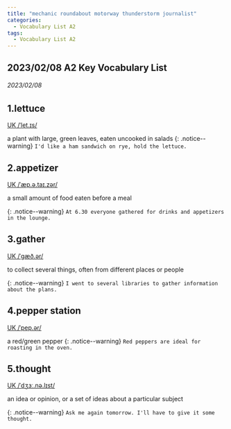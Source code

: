 ```yaml
---
title: "mechanic roundabout motorway thunderstorm journalist"
categories:
  - Vocabulary List A2
tags:
  - Vocabulary List A2
---
```

## 2023/02/08 A2 Key Vocabulary List 

###### 2023/02/08
## 1.lettuce &nbsp;&nbsp;&nbsp;&nbsp;&nbsp;&nbsp;     
[UK  /ˈlet.ɪs/](https://dictionary.cambridge.org/zht/%E8%A9%9E%E5%85%B8/%E8%8B%B1%E8%AA%9E-%E6%BC%A2%E8%AA%9E-%E7%B9%81%E9%AB%94/mechanic)

a plant with large, green leaves, eaten uncooked in salads
{: .notice--warning}
`I'd like a ham sandwich on rye, hold the lettuce.` 


<!---------------------------------------------------------->


## 2.appetizer &nbsp;&nbsp;&nbsp;&nbsp;&nbsp;&nbsp;     

[UK  /ˈæp.ə.taɪ.zər/](https://dictionary.cambridge.org/zht/%E8%A9%9E%E5%85%B8/%E8%8B%B1%E8%AA%9E-%E6%BC%A2%E8%AA%9E-%E7%B9%81%E9%AB%94/appetizer)

a small amount of food eaten before a meal

{: .notice--warning}
`At 6.30 everyone gathered for drinks and appetizers in the lounge.` 


<!---------------------------------------------------------->


## 3.gather &nbsp;&nbsp;&nbsp;&nbsp;&nbsp;&nbsp;     

[UK  /ˈɡæð.ər/](https://dictionary.cambridge.org/zht/%E8%A9%9E%E5%85%B8/%E8%8B%B1%E8%AA%9E-%E6%BC%A2%E8%AA%9E-%E7%B9%81%E9%AB%94/gather)

to collect several things, often from different places or people

{: .notice--warning}
`I went to several libraries to gather information about the plans.` 


<!---------------------------------------------------------->


## 4.pepper station &nbsp;&nbsp;&nbsp;&nbsp;&nbsp;&nbsp;     

[UK  /ˈpep.ər/](https://dictionary.cambridge.org/zht/%E8%A9%9E%E5%85%B8/%E8%8B%B1%E8%AA%9E-%E6%BC%A2%E8%AA%9E-%E7%B9%81%E9%AB%94/pepper)

a red/green pepper
{: .notice--warning}
`Red peppers are ideal for roasting in the oven.` 


<!---------------------------------------------------------->


## 5.thought &nbsp;&nbsp;&nbsp;&nbsp;&nbsp;&nbsp;     

[UK  /ˈdʒɜː.nə.lɪst/](https://dictionary.cambridge.org/zht/%E8%A9%9E%E5%85%B8/%E8%8B%B1%E8%AA%9E-%E6%BC%A2%E8%AA%9E-%E7%B9%81%E9%AB%94/thought)

an idea or opinion, or a set of ideas about a particular subject

{: .notice--warning}
`Ask me again tomorrow. I'll have to give it some thought.` 


<!---------------------------------------------------------->
